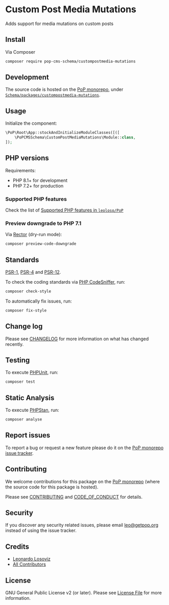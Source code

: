 # Custom Post Media Mutations

<!--
[![Build Status][ico-travis]][link-travis]
[![Quality Score][ico-code-quality]][link-code-quality]
[![Software License][ico-license]](LICENSE.md)
[![Latest Version on Packagist][ico-version]][link-packagist]
[![Coverage Status][ico-scrutinizer]][link-scrutinizer]
[![Total Downloads][ico-downloads]][link-downloads]
-->

Adds support for media mutations on custom posts

## Install

Via Composer

``` bash
composer require pop-cms-schema/custompostmedia-mutations
```

## Development

The source code is hosted on the [PoP monorepo](https://github.com/leoloso/PoP), under [`Schema/packages/custompostmedia-mutations`](https://github.com/leoloso/PoP/tree/master/layers/Schema/packages/custompostmedia-mutations).

## Usage

Initialize the component:

``` php
\PoP\Root\App::stockAndInitializeModuleClasses([([
    \PoPCMSSchema\CustomPostMediaMutations\Module::class,
]);
```

## PHP versions

Requirements:

- PHP 8.1+ for development
- PHP 7.2+ for production

### Supported PHP features

Check the list of [Supported PHP features in `leoloso/PoP`](https://github.com/leoloso/PoP/blob/master/docs/supported-php-features.md)

### Preview downgrade to PHP 7.1

Via [Rector](https://github.com/rectorphp/rector) (dry-run mode):

```bash
composer preview-code-downgrade
```

## Standards

[PSR-1](https://www.php-fig.org/psr/psr-1), [PSR-4](https://www.php-fig.org/psr/psr-4) and [PSR-12](https://www.php-fig.org/psr/psr-12).

To check the coding standards via [PHP CodeSniffer](https://github.com/squizlabs/PHP_CodeSniffer), run:

``` bash
composer check-style
```

To automatically fix issues, run:

``` bash
composer fix-style
```

## Change log

Please see [CHANGELOG](CHANGELOG.md) for more information on what has changed recently.

## Testing

To execute [PHPUnit](https://phpunit.de/), run:

``` bash
composer test
```

## Static Analysis

To execute [PHPStan](https://github.com/phpstan/phpstan), run:

``` bash
composer analyse
```

## Report issues

To report a bug or request a new feature please do it on the [PoP monorepo issue tracker](https://github.com/leoloso/PoP/issues).

## Contributing

We welcome contributions for this package on the [PoP monorepo](https://github.com/leoloso/PoP) (where the source code for this package is hosted).

Please see [CONTRIBUTING](CONTRIBUTING.md) and [CODE_OF_CONDUCT](CODE_OF_CONDUCT.md) for details.

## Security

If you discover any security related issues, please email leo@getpop.org instead of using the issue tracker.

## Credits

- [Leonardo Losoviz][link-author]
- [All Contributors][link-contributors]

## License

GNU General Public License v2 (or later). Please see [License File](LICENSE.md) for more information.

[ico-version]: https://img.shields.io/packagist/v/pop-cms-schema/custompostmedia-mutations.svg?style=flat-square
[ico-license]: https://img.shields.io/badge/license-GPLv2-brightgreen.svg?style=flat-square
[ico-travis]: https://img.shields.io/travis/pop-cms-schema/custompostmedia-mutations/master.svg?style=flat-square
[ico-scrutinizer]: https://img.shields.io/scrutinizer/coverage/g/pop-cms-schema/custompostmedia-mutations.svg?style=flat-square
[ico-code-quality]: https://img.shields.io/scrutinizer/g/pop-cms-schema/custompostmedia-mutations.svg?style=flat-square
[ico-downloads]: https://img.shields.io/packagist/dt/pop-cms-schema/custompostmedia-mutations.svg?style=flat-square

[link-packagist]: https://packagist.org/packages/pop-cms-schema/custompostmedia-mutations
[link-travis]: https://travis-ci.org/pop-cms-schema/custompostmedia-mutations
[link-scrutinizer]: https://scrutinizer-ci.com/g/pop-cms-schema/custompostmedia-mutations/code-structure
[link-code-quality]: https://scrutinizer-ci.com/g/pop-cms-schema/custompostmedia-mutations
[link-downloads]: https://packagist.org/packages/pop-cms-schema/custompostmedia-mutations
[link-author]: https://github.com/leoloso
[link-contributors]: ../../../../../../contributors
